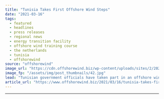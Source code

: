 ```yaml
---
title: "Tunisia Takes First Offshore Wind Steps"
date: "2021-03-16"
tags: 
  - featured
  - headlines
  - press releases
  - regional news
  - energy transition facility
  - offshore wind training course
  - the netherlands
  - tunisia
  - offshorewind
source: "offshorewind"
image_url: "https://cdn.offshorewind.biz/wp-content/uploads/sites/2/2021/03/16144003/Tunisia-Takes-First-Offshore-Wind-Steps.jpg"
image_fp: "/assets/img/post_thumbnails/42.jpg"
lead: "Tunisian government officials have taken part in an offshore wind training course organized by"
article_url: "https://www.offshorewind.biz/2021/03/16/tunisia-takes-first-offshore-wind-steps/"
---
```


---

